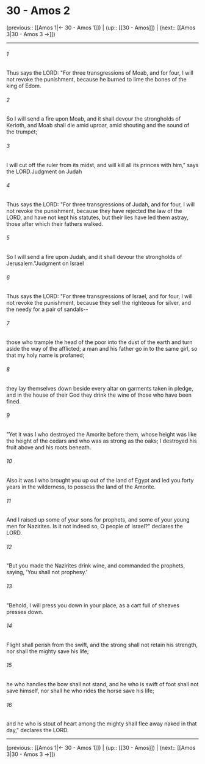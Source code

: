 # 30 - Amos 2

(previous:: [[Amos 1|← 30 - Amos 1]]) | (up:: [[30 - Amos]]) | (next:: [[Amos 3|30 - Amos 3 →]])

***


###### 1 
Thus says the LORD: "For three transgressions of Moab, and for four, I will not revoke the punishment, because he burned to lime the bones of the king of Edom. 

###### 2 
So I will send a fire upon Moab, and it shall devour the strongholds of Kerioth, and Moab shall die amid uproar, amid shouting and the sound of the trumpet; 

###### 3 
I will cut off the ruler from its midst, and will kill all its princes with him," says the LORD.Judgment on Judah 

###### 4 
Thus says the LORD: "For three transgressions of Judah, and for four, I will not revoke the punishment, because they have rejected the law of the LORD, and have not kept his statutes, but their lies have led them astray, those after which their fathers walked. 

###### 5 
So I will send a fire upon Judah, and it shall devour the strongholds of Jerusalem."Judgment on Israel 

###### 6 
Thus says the LORD: "For three transgressions of Israel, and for four, I will not revoke the punishment, because they sell the righteous for silver, and the needy for a pair of sandals-- 

###### 7 
those who trample the head of the poor into the dust of the earth and turn aside the way of the afflicted; a man and his father go in to the same girl, so that my holy name is profaned; 

###### 8 
they lay themselves down beside every altar on garments taken in pledge, and in the house of their God they drink the wine of those who have been fined. 

###### 9 
"Yet it was I who destroyed the Amorite before them, whose height was like the height of the cedars and who was as strong as the oaks; I destroyed his fruit above and his roots beneath. 

###### 10 
Also it was I who brought you up out of the land of Egypt and led you forty years in the wilderness, to possess the land of the Amorite. 

###### 11 
And I raised up some of your sons for prophets, and some of your young men for Nazirites. Is it not indeed so, O people of Israel?" declares the LORD. 

###### 12 
"But you made the Nazirites drink wine, and commanded the prophets, saying, 'You shall not prophesy.' 

###### 13 
"Behold, I will press you down in your place, as a cart full of sheaves presses down. 

###### 14 
Flight shall perish from the swift, and the strong shall not retain his strength, nor shall the mighty save his life; 

###### 15 
he who handles the bow shall not stand, and he who is swift of foot shall not save himself, nor shall he who rides the horse save his life; 

###### 16 
and he who is stout of heart among the mighty shall flee away naked in that day," declares the LORD.

***

(previous:: [[Amos 1|← 30 - Amos 1]]) | (up:: [[30 - Amos]]) | (next:: [[Amos 3|30 - Amos 3 →]])
